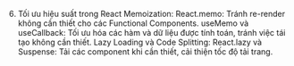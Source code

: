 6. Tối ưu hiệu suất trong React
Memoization:
React.memo: Tránh re-render không cần thiết cho các Functional Components.
useMemo và useCallback: Tối ưu hóa các hàm và dữ liệu được tính toán, tránh việc tái tạo không cần thiết.
Lazy Loading và Code Splitting:
React.lazy và Suspense: Tải các component khi cần thiết, cải thiện tốc độ tải trang.